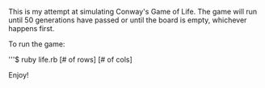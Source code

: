 This is my attempt at simulating Conway's Game of Life. The game will run until 50 generations have passed or until the board is empty, whichever happens first.

To run the game:

'''$ ruby life.rb [# of rows] [# of cols]

Enjoy!